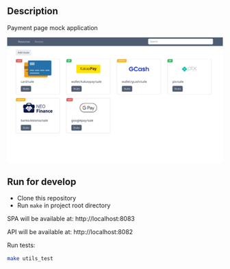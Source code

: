 ## Description
Payment page mock application

![UI example](./build/example/github/example.png)

## Run for develop

* Clone this repository
* Run `make` in project root directory

SPA will be available at:
http://localhost:8083

API will be available at:
http://localhost:8082

Run tests:
```bash
make utils_test
```
